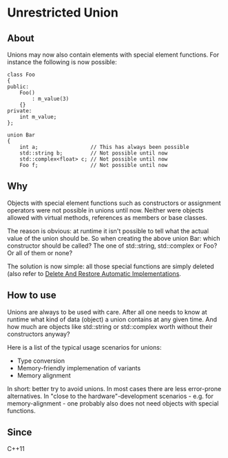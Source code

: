 # Unrestricted Union

## About
Unions may now also contain elements with special element functions. For instance the following is now possible:

```
class Foo
{
public:
    Foo()
        : m_value(3)
    {}
private:
    int m_value;
};

union Bar
{
    int a;                 // This has always been possible
    std::string b;         // Not possible until now
    std::complex<float> c; // Not possible until now
    Foo f;                 // Not possible until now
```

## Why
Objects with special element functions such as constructors or assignment operators were not possible in unions until now. Neither were objects allowed with virtual methods, references as members or base classes.

The reason is obvious: at runtime it isn't possible to tell what the actual value of the union should be. So when creating the above union Bar: which constructor should be called? The one of std::string, std::complex or Foo? Or all of them or none?

The solution is now simple: all those special functions are simply deleted (also refer to [Delete And Restore Automatic Implementations](../2.9-auto-impl/README.md).

## How to use
Unions are always to be used with care. After all one needs to know at runtime what kind of data (object) a union contains at any given time. And how much are objects like std::string or std::complex worth without their constructors anyway?

Here is a list of the typical usage scenarios for unions:

- Type conversion
- Memory-friendly implemenation of variants
- Memory alignment

In short: better try to avoid unions. In most cases there are less error-prone alternatives. In "close to the hardware"-development scenarios - e.g. for memory-alignment - one probably also does not need objects with special functions.

## Since
C++11
